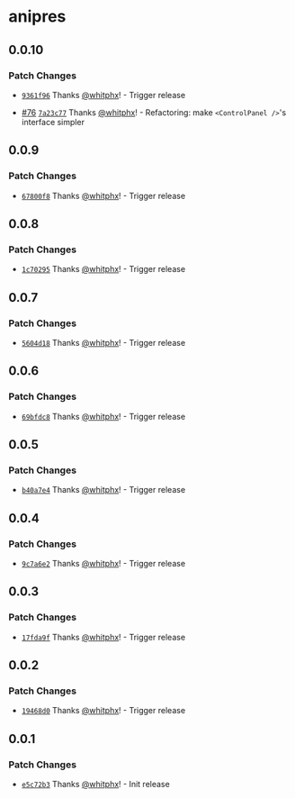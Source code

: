 # anipres

## 0.0.10

### Patch Changes

- [`9361f96`](https://github.com/whitphx/anipres/commit/9361f9616f77924343d262d27fdf528988794187) Thanks [@whitphx](https://github.com/whitphx)! - Trigger release

- [#76](https://github.com/whitphx/anipres/pull/76) [`7a23c77`](https://github.com/whitphx/anipres/commit/7a23c77a70556fe5e8e0632a7b7153e0cc632fa1) Thanks [@whitphx](https://github.com/whitphx)! - Refactoring: make `<ControlPanel />`'s interface simpler

## 0.0.9

### Patch Changes

- [`67800f8`](https://github.com/whitphx/anipres/commit/67800f8da220b9e92380007a5f328ca64377cdcf) Thanks [@whitphx](https://github.com/whitphx)! - Trigger release

## 0.0.8

### Patch Changes

- [`1c70295`](https://github.com/whitphx/anipres/commit/1c702953f278e9cfe65d5b767df826c129cf49cb) Thanks [@whitphx](https://github.com/whitphx)! - Trigger release

## 0.0.7

### Patch Changes

- [`5604d18`](https://github.com/whitphx/anipres/commit/5604d18fefd13fe78d07128286dc44868e8ae807) Thanks [@whitphx](https://github.com/whitphx)! - Trigger release

## 0.0.6

### Patch Changes

- [`69bfdc8`](https://github.com/whitphx/anipres/commit/69bfdc8c54d349c07d8ccc57378637770a3c1bab) Thanks [@whitphx](https://github.com/whitphx)! - Trigger release

## 0.0.5

### Patch Changes

- [`b40a7e4`](https://github.com/whitphx/anipres/commit/b40a7e4e243deb64628422c2bb4c3367d06e9535) Thanks [@whitphx](https://github.com/whitphx)! - Trigger release

## 0.0.4

### Patch Changes

- [`9c7a6e2`](https://github.com/whitphx/anipres/commit/9c7a6e2ad235b7b092592dcbd6cbbbe38123f18c) Thanks [@whitphx](https://github.com/whitphx)! - Trigger release

## 0.0.3

### Patch Changes

- [`17fda9f`](https://github.com/whitphx/anipres/commit/17fda9ffb9d2067dcb54293887011cd69a719a30) Thanks [@whitphx](https://github.com/whitphx)! - Trigger release

## 0.0.2

### Patch Changes

- [`19468d0`](https://github.com/whitphx/anipres/commit/19468d0a4ebe60b9035be2ca84621e460f302921) Thanks [@whitphx](https://github.com/whitphx)! - Trigger release

## 0.0.1

### Patch Changes

- [`e5c72b3`](https://github.com/whitphx/anipres/commit/e5c72b334c11248618f1329f84291d86e4787cf9) Thanks [@whitphx](https://github.com/whitphx)! - Init release
